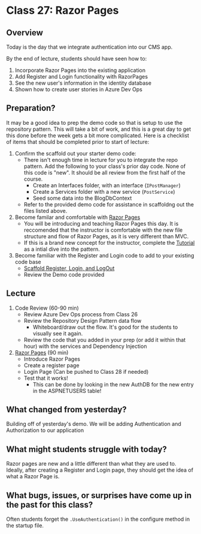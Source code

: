 # Class 27: Razor Pages

## Overview
Today is the day that we integrate authentication into our CMS app. 

By the end of lecture, students should have seen how to:
1. Incorporate Razor Pages into the existing application
2. Add Register and Login functionality with RazorPages
3. See the new user's information in the identity database
4. Shown how to create user stories in Azure Dev Ops


## Preparation?

It may be a good idea to prep the demo code so that is setup to use the repository pattern. This will take a bit of work, and this is a great day to get this done before the week gets a bit more complicated. Here is a checklist of items that should be completed prior to start of lecture:
1. Confirm the scaffold out your starter demo code:
     - There isn't enough time in lecture for you to integrate the repo pattern. Add the following to your class's prior day code. None of this code is "new". It should be all review from the first half of the course.  
        - Create an Interfaces folder, with an interface (`IPostManager`)
        - Create a Services folder with a new service (`PostService`)
        - Seed some data into the BlogDbContext
     - Refer to the provided demo code for assistance in scaffoldng out the files listed above. 
1. Become familar and comfortable with [Razor Pages](https://docs.microsoft.com/en-us/aspnet/core/razor-pages/?view=aspnetcore-2.2&tabs=visual-studio)
    - You will be introducing and teaching Razor Pages this day. It is reccomended that the instructor is comfortable with the new file structure and flow of Razor Pages, as it is very different than MVC. 
    - If this is a brand new concept for the instructor, complete the [Tutorial](https://docs.microsoft.com/en-us/aspnet/core/tutorials/razor-pages/?view=aspnetcore-2.2) as a intial dive into the pattern.  
1. Become familiar with the Register and Login code to add to your existing code base
   - [Scaffold Register, Login, and LogOut](https://docs.microsoft.com/en-us/aspnet/core/security/authentication/identity?view=aspnetcore-2.2&tabs=visual-studio#examine-register)
   - Review the Demo code provided
   
## Lecture
1. Code Review (60-90 min)
   - Review Azure Dev Ops process from Class 26
   - Review the Repository Design Pattern data flow
     - Whiteboard/draw out the flow. It's good for the students to visually see it again.
   - Review the code that you added in your prep (or add it within that hour) with the services and Dependency Injection 
1. [Razor Pages](./RazorPages.md) (90 min)
   - Introduce Razor Pages
   - Create a register page
   - Login Page (Can be pushed to Class 28 if needed)
   - Test that it works!
     - This can be done by looking in the new AuthDB for the new entry in the ASPNETUSERS table!

## What changed from yesterday? 
Building off of yesterday's demo. We will be adding Authentication and Authorization
to our application

## What might students struggle with today?  
Razor pages are new and a little different than what they are used to. Ideally, after creating a Register and Login page, they should get the idea of what a Razor Page is. 

## What bugs, issues, or surprises have come up in the past for this class?
Often students forget the `.UseAuthentication()` in the configure method in the startup file.